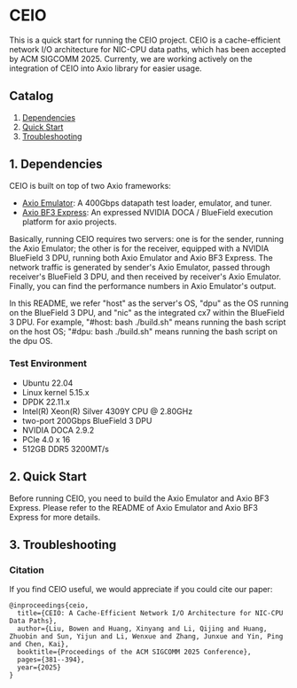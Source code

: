 # CEIO
This is a quick start for running the CEIO project. CEIO is a cache-efficient network I/O architecture for NIC-CPU data paths, which has been accepted by ACM SIGCOMM 2025. Currenty, we are working actively on the integration of CEIO into Axio library for easier usage.

## Catalog
1. [Dependencies](#dependencies)
2. [Quick Start](#quick-start)
3. [Troubleshooting](#troubleshooting)

## <a name="dependencies"></a>1. Dependencies
CEIO is built on top of two Axio frameworks:
- [Axio Emulator](https://github.com/axio-project/axio-emulator): A 400Gbps datapath test loader, emulator, and tuner.
- [Axio BF3 Express](https://github.com/axio-project/axio-bf3-express): An expressed NVIDIA DOCA / BlueField execution platform for axio projects.

Basically, running CEIO requires two servers: one is for the sender, running the Axio Emulator; the other is for the receiver, equipped with a NVIDIA BlueField 3 DPU, running both Axio Emulator and Axio BF3 Express. The network traffic is generated by sender's Axio Emulator, passed through receiver's BlueField 3 DPU, and then received by receiver's Axio Emulator. Finally, you can find the performance numbers in Axio Emulator's output.

In this README, we refer "host" as the server's OS, "dpu" as the OS running on the BlueField 3 DPU, and "nic" as the integrated cx7 within the BlueField 3 DPU. For example, "#host: bash ./build.sh" means running the bash script on the host OS; "#dpu: bash ./build.sh" means running the bash script on the dpu OS.

### Test Environment
- Ubuntu 22.04
- Linux kernel 5.15.x
- DPDK 22.11.x
- Intel(R) Xeon(R) Silver 4309Y CPU @ 2.80GHz
- two-port 200Gbps BlueField 3 DPU
- NVIDIA DOCA 2.9.2
- PCIe 4.0 x 16
- 512GB DDR5 3200MT/s

## <a name="quick-start"></a>2. Quick Start
Before running CEIO, you need to build the Axio Emulator and Axio BF3 Express. Please refer to the README of Axio Emulator and Axio BF3 Express for more details.



## <a name="troubleshooting"></a>3. Troubleshooting

### Citation
If you find CEIO useful, we would appreciate if you could cite our paper:
```
@inproceedings{ceio,
  title={CEIO: A Cache-Efficient Network I/O Architecture for NIC-CPU Data Paths},
  author={Liu, Bowen and Huang, Xinyang and Li, Qijing and Huang, Zhuobin and Sun, Yijun and Li, Wenxue and Zhang, Junxue and Yin, Ping and Chen, Kai},
  booktitle={Proceedings of the ACM SIGCOMM 2025 Conference},
  pages={381--394},
  year={2025}
}
```



